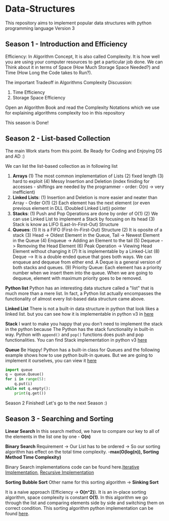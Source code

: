# Data-Structures

This repository aims to implement popular data structures with python programming language Version 3

## Season 1 - Introduction and Efficiency
Efficiency: In Algorithm Concept, It is also called Complexity. It is how well you are using your computer resources to get a particular job done. We can Think about it in terms of Space (How Much Storage Space Needed?) and Time (How Long the Code takes to Run?).

The important Tradeoff in Algorithms Complexity Discussion:

1. Time Efficiency
2. Storage Space Efficiency

Open an Algorithm Book and read the Complexity Notations which we use for explaining algorithms complexity too in this repository

This season is Done!

## Season 2 - List-based Collection

The main Work starts from this point. Be Ready for Coding and Enjoying DS and AD :)

We can list the list-based collection as in following list

1. **Arrays**
    (1) The most common implementation of Lists
    (2) fixed length
    (3) hard to exploit
    (4) Messy Insertion and Deletion (index finiding for accesses - shiftings are needed by the programmer - order: O(n) -> very inefficient) 
2. **Linked Lists**: 
    (1) Insertion and Deletion is more easier and neater than Array - Order O(1) 
    (2) Each element has the next element (or even previous element in DLL (Doubled Linked List)) pointer
3. **Stacks**:
    (1) Push and Pop Operations are done by order of O(1)
    (2) We can use Linked List to implement a Stack by focusing on its head
    (3) Stack is know as LIFO (Last-In-First-Out) Structure
4. **Queues**:
    (1) It is a FIFO (First-In-First-Out) Structure
    (2) It is oposite of a stack
    (3) Head -> Oldest Element in the Queue, Tail -> Newest Element in the Queue
    (4) Enqueue -> Adding an Element to the tail
    (5) Dequeue -> Removing the Head Element
    (6) Peak Operation -> Viewing Head Element without changing it
    (7) It is implementable by a Linked-List
    (8) Deque --> It is a double ended queue that goes both ways. We can enqueue and dequeue from either end. A Deque is a general version of both stacks and queues.
    (9) Priority Queue: Each element has a priority number when we insert them into the queue. When we are going to dequeue, element with maximum priority goes to be removed.

**Python list**
Python has an interesting data stucture called a "list" that is much more than a mere list. In fact, a Python list actually encompasses the functionality of almost every list-based data structure came above. 

**Linked List**
There is not a built-in data structure in python that look likes a linked list. but you can see how it is implementable in python v3 in [here](https://github.com/ehsanyousefzadehasl/Data-Structures/blob/master/season1_List_based_Collection/Linked-List/linked-list.py)

**Stack**
I want to make you happy that you don't need to implement the stack in the python because The Python has the stack functionality in built-in way. Python with `append()` and `pop()` functions does push and pop functionalities. You can find Stack implementation in python v3 [here](https://github.com/ehsanyousefzadehasl/Data-Structures/blob/master/season1_List_based_Collection/Stack/stack.py)

**Queue**
Be Happy! Python has a built-in class for Queues and the following example shows how to use python built-in queues. But we are going to implement it ourselves, you can view it [here](https://github.com/ehsanyousefzadehasl/Data-Structures/blob/master/season1_List_based_Collection/Queue/queue.py)

```python
import queue
q = queue.Queue()
for i in range(5):
    q.put(i)
while not q.empty():
    print(q.get())
```

Season 2 Finished! Let's go to the next Season :)

## Season 3 - Searching and Sorting
**Linear Search**
In this search method, we have to compare our key to all of the elements in the list one by one - **O(n)**

**Binary Search**
Requirement -> Our List has to be ordered -> So our sorting algorithm has effect on the total time complexity. -**max(O(log(n)), Sorting Method Time Complexity)**

Binary Search implementations code can be found here.[Iterative Implementation](https://github.com/ehsanyousefzadehasl/Data-Structures/blob/master/season2_search_sort/01-binary_search_iterative.py), [Recursive Implementation](https://github.com/ehsanyousefzadehasl/Data-Structures/blob/master/season2_search_sort/02-binary_search_recursive.py)

**Sorting**
**Bubble Sort**
Other name for this sorting algorithm -> **Sinking Sort**

It is a naive approach (Efficiency -> **O(n^2)**). It is an in-place sorting algorithm, space complexity is constant **O(1)**. In this algorithm we go through the list and comparing elements side by side and switching them on correct condition. This sorting algorithm python implementation can be found [here]().
